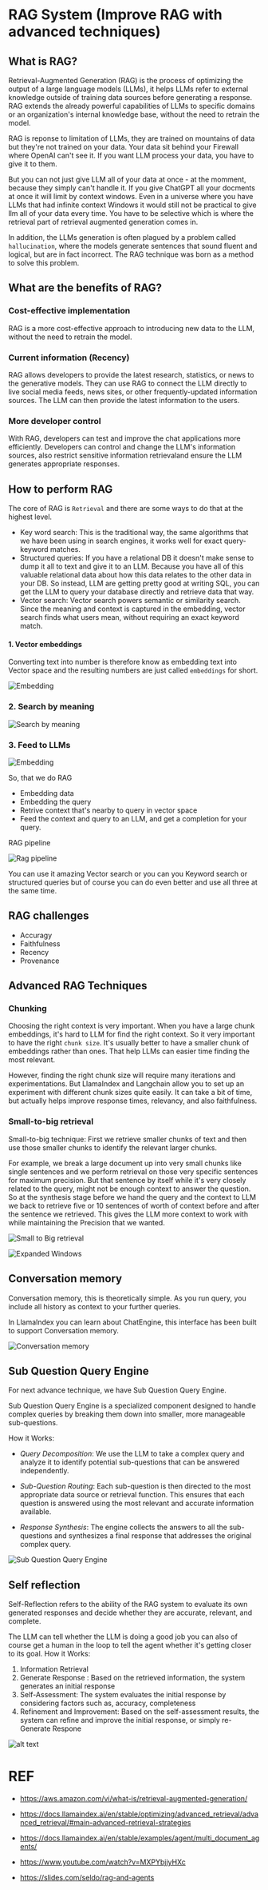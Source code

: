 # RAG System (Improve RAG with advanced techniques)

## What is RAG?

Retrieval-Augmented Generation (RAG) is the process of optimizing the output of a large language models (LLMs), it helps LLMs refer to external knowledge outside of training data sources before generating a response. RAG extends the already powerful capabilities of LLMs to specific domains or an organization's internal knowledge base, without the need to retrain the model.

RAG is reponse to limitation of LLMs, they are trained on mountains of data but they're not trained on your data. Your data sit behind your Firewall where OpenAI can't see it. If you want LLM process your data, you have to give it to them.

But you can not just give LLM all of your data at once - at the momment, because they simply can't handle it. If you give ChatGPT all your docments at once it will limit by context windows. Even in a universe where you have LLMs that had infinite context Windows it would still not be practical to give llm all of your data every time. You have to be selective which is where the retrieval part of retrieval augmented generation comes in.

In addition, the LLMs generation is often plagued by a problem called `hallucination`, where the models generate sentences that sound fluent and logical, but are in fact incorrect. The RAG technique was born as a method to solve this problem.

## What are the benefits of RAG?

### Cost-effective implementation

RAG is a more cost-effective approach to introducing new data to the LLM, without the need to retrain the model.

### Current information (Recency)

RAG allows developers to provide the latest research, statistics, or news to the generative models. They can use RAG to connect the LLM directly to live social media feeds, news sites, or other frequently-updated information sources. The LLM can then provide the latest information to the users.

### More developer control

With RAG, developers can test and improve the chat applications more efficiently. Developers can control and change the LLM's information sources, also restrict sensitive information retrievaland ensure the LLM generates appropriate responses.

## How to perform RAG

The core of RAG is `Retrieval` and there are some ways to do that at the highest level.

- Key word search: This is the traditional way, the same algorithms that we have been using in search engines, it works well for exact query-keyword matches.
- Structured queries: If you have a relational DB it doesn't make sense to dump it all to text and give it to an LLM. Because you have all of this valuable relational data about how this data relates to the other data in your DB. So instead, LLM are getting pretty good at writing SQL, you can get the LLM to query your database directly and retrieve data that way.
- Vector search: Vector search powers semantic or similarity search. Since the meaning and context is captured in the embedding, vector search finds what users mean, without requiring an exact keyword match.

#### 1. Vector embeddings

Converting text into number is therefore know as embedding text into Vector space and the resulting numbers are just called `embeddings` for short.

![Embedding](./images/01_embedding.png)

### 2. Search by meaning

![Search by meaning](./images/02_search_by_meaning.png)

### 3. Feed to LLMs

![Embedding](./images/03_feed_too_llms.png)


So, that we do RAG
- Embedding data
- Embedding the query
- Retrive context that's nearby to query in vector space
- Feed the context and query to an LLM, and get a completion for your query.

RAG pipeline

![Rag pipeline](./images/04.rag_pipeline.png)

You can use it amazing Vector search or you can you Keyword search or structured queries but of course you can do even better and use all three at the same time.

## RAG challenges
  - Accuragy
  - Faithfulness
  - Recency
  - Provenance 

## Advanced RAG Techniques

### Chunking

Choosing the right context is very important. When you have a large chunk embeddings, it's hard to LLM for find the right context. So it very important to have the right `chunk size`. It's usually better to have a smaller chunk of embeddings rather than ones. That help LLMs can easier time finding the most relevant.

However, finding the right chunk size will require many iterations and experimentations. 
But LlamaIndex and Langchain allow you to set up an experiment with different chunk sizes quite easily. It can take a bit of time, but actually helps improve response times, relevancy, and also faithfulness.

### Small-to-big retrieval

Small-to-big technique: First we retrieve smaller chunks of text and then use those smaller chunks to identify the relevant larger chunks.

For example, we break a large document up into very small chunks like single sentences and we perform retrieval on those very specific sentences for maximum precision. But that sentence by itself while it's very closely related to the query, might not be enough context to answer the question. So at the synthesis stage before we hand the query and the context to LLM we back to retrieve five or 10 sentences of worth of context before and after the sentence we retrieved. This gives the LLM more context to work with while maintaining the Precision that we wanted.

![Small to Big retrieval](./images/small_to_big.png)

![Expanded Windows](./images/small_to_big_expanded_windows.png)

## Conversation memory

Conversation memory, this is theoretically simple. As you run query, you include all history as context to your further queries.

In LlamaIndex you can learn about ChatEngine, this interface has been built to support Conversation memory.


![Conversation memory](images/conversation_memory.png)


## Sub Question Query Engine

For next advance technique, we have Sub Question Query Engine.

Sub Question Query Engine is a specialized component designed to handle complex queries by breaking them down into smaller, more manageable sub-questions.

How it Works:
- *Query Decomposition*: We use the LLM to take a complex query and analyze it to identify potential sub-questions that can be answered independently. 

- *Sub-Question Routing*: Each sub-question is then directed to the most appropriate data source or retrieval function. This ensures that each question is answered using the most relevant and accurate information available.
- *Response Synthesis*: The engine collects the answers to all the sub-questions and synthesizes a final response that addresses the original complex query.


![Sub Question Query Engine](images/sub_query_engine.png)


## Self reflection 

Self-Reflection refers to the ability of the RAG system to evaluate its own generated responses and decide whether they are accurate, relevant, and complete.

The LLM can tell whether the LLM is doing a good job you can also of course get a human in the loop to tell the agent whether it's getting closer to its goal.
How it Works:

1. Information Retrieval
2. Generate Response : Based on the retrieved information, the system generates an initial response
3. Self-Assessment: The system evaluates the initial response by considering factors such as, accuracy, completeness
4. Refinement and Improvement: Based on the self-assessment results, the system can refine and improve the initial response, or simply re-Generate Respone

![alt text](images/self_reflection.png)

# REF

- https://aws.amazon.com/vi/what-is/retrieval-augmented-generation/

- https://docs.llamaindex.ai/en/stable/optimizing/advanced_retrieval/advanced_retrieval/#main-advanced-retrieval-strategies

- https://docs.llamaindex.ai/en/stable/examples/agent/multi_document_agents/

- https://www.youtube.com/watch?v=MXPYbjjyHXc

- https://slides.com/seldo/rag-and-agents



